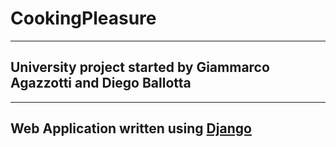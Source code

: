 # CookingPleasure
---
## University project started by <strong>Giammarco Agazzotti</strong> and <strong>Diego Ballotta</strong>
---
## Web Application written using <u>Django</u>
